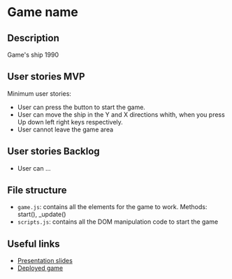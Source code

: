 # Game name

<!-- When you finish, add a nice screenshot of your game -->
<!--[<img src="./img/page.png">]()-->

## Description

Game's ship 1990

## User stories MVP

Minimum user stories:
- User can press the button to start the game.
- User can move the ship in the Y and X directions whith, when you press Up down left right keys respectively.
- User cannot leave the game area


## User stories Backlog  

- User can ...

## File structure

- <code>game.js</code>: contains all the elements for the game to work. Methods: start(), \_update()
- <code>scripts.js</code>: contains all the DOM manipulation code to start the game

## Useful links

<!-- When you finish, add these links and commit -->

- [Presentation slides]()
- [Deployed game]()
